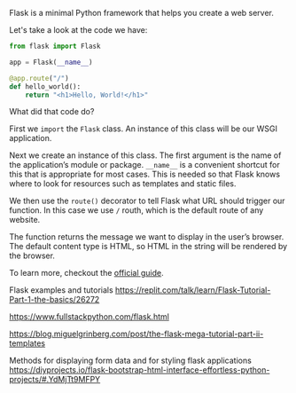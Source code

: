 Flask is a minimal Python framework that helps you create a web server. 

Let's take a look at the code we have:

```python
from flask import Flask

app = Flask(__name__)

@app.route("/")
def hello_world():
    return "<h1>Hello, World!</h1>"
```
	
What did that code do?

First we `import` the `Flask` class. An instance of this class will be our WSGI application.

Next we create an instance of this class. The first argument is the name of the application’s module or package. `__name__` is a convenient shortcut for this that is appropriate for most cases. This is needed so that Flask knows where to look for resources such as templates and static files.

We then use the `route()` decorator to tell Flask what URL should trigger our function. In this case we use `/` routh, which is the default route of any website.

The function returns the message we want to display in the user’s browser. The default content type is HTML, so HTML in the string will be rendered by the browser.

To learn more, checkout the [official guide](https://flask.palletsprojects.com/en/2.0.x/quickstart/).

Flask examples and tutorials
<https://replit.com/talk/learn/Flask-Tutorial-Part-1-the-basics/26272>

<https://www.fullstackpython.com/flask.html>

<https://blog.miguelgrinberg.com/post/the-flask-mega-tutorial-part-ii-templates>


Methods for displaying form data and for styling flask applications
<https://diyprojects.io/flask-bootstrap-html-interface-effortless-python-projects/#.YdMjTt9MFPY> 